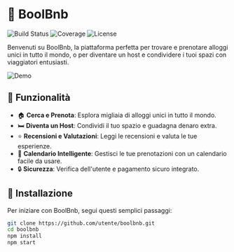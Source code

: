 # 🎉 BoolBnb

![Build Status](https://img.shields.io/github/actions/workflow/status/utente/boolbnb/CI.yml?branch=main)
![Coverage](https://img.shields.io/codecov/c/github/utente/boolbnb)
![License](https://img.shields.io/github/license/utente/boolbnb)

Benvenuti su BoolBnb, la piattaforma perfetta per trovare e prenotare alloggi unici in tutto il mondo, o per diventare un host e condividere i tuoi spazi con viaggiatori entusiasti.

![Demo](https://media.giphy.com/media/3oEjHBUwu95nnPpZMQ/giphy.gif)

## 🌟 Funzionalità

- 🏠 **Cerca e Prenota**: Esplora migliaia di alloggi unici in tutto il mondo.
- 🛏️ **Diventa un Host**: Condividi il tuo spazio e guadagna denaro extra.
- ⭐ **Recensioni e Valutazioni**: Leggi le recensioni e valuta le tue esperienze.
- 📅 **Calendario Intelligente**: Gestisci le tue prenotazioni con un calendario facile da usare.
- 🔒 **Sicurezza**: Verifica dell'utente e pagamento sicuro integrato.

## 🚀 Installazione

Per iniziare con BoolBnb, segui questi semplici passaggi:

```bash
git clone https://github.com/utente/boolbnb.git
cd boolbnb
npm install
npm start
